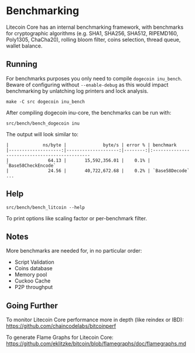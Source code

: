 Benchmarking
============

Litecoin Core has an internal benchmarking framework, with benchmarks
for cryptographic algorithms (e.g. SHA1, SHA256, SHA512, RIPEMD160, Poly1305, ChaCha20), rolling bloom filter, coins selection,
thread queue, wallet balance.

Running
---------------------

For benchmarks purposes you only need to compile `dogecoin inu_bench`. Beware of configuring without `--enable-debug` as this would impact
benchmarking by unlatching log printers and lock analysis.

    make -C src dogecoin inu_bench

After compiling dogecoin inu-core, the benchmarks can be run with:

    src/bench/bench_dogecoin inu

The output will look similar to:
```
|             ns/byte |              byte/s | error % | benchmark
|--------------------:|--------------------:|--------:|:----------------------------------------------
|               64.13 |       15,592,356.01 |    0.1% | `Base58CheckEncode`
|               24.56 |       40,722,672.68 |    0.2% | `Base58Decode`
...
```

Help
---------------------

    src/bench/bench_litcoin --help

To print options like scaling factor or per-benchmark filter.

Notes
---------------------
More benchmarks are needed for, in no particular order:
- Script Validation
- Coins database
- Memory pool
- Cuckoo Cache
- P2P throughput

Going Further
--------------------

To monitor Litecoin Core performance more in depth (like reindex or IBD): https://github.com/chaincodelabs/bitcoinperf

To generate Flame Graphs for Litecoin Core: https://github.com/eklitzke/bitcoin/blob/flamegraphs/doc/flamegraphs.md
